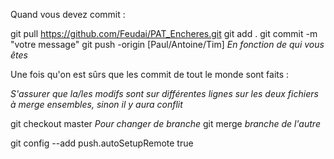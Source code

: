 Quand vous devez commit : 

git pull https://github.com/Feudai/PAT_Encheres.git
git add .
git commit -m "votre message"
git push -origin [Paul/Antoine/Tim] *En fonction de qui vous êtes*

Une fois qu'on est sûrs que les commit de tout le monde sont faits :

*S'assurer que la/les modifs sont sur différentes lignes sur les deux fichiers à merge ensembles, sinon il y aura conflit* 

git checkout master *Pour changer de branche*
git merge *branche de l'autre*

git config --add push.autoSetupRemote true
